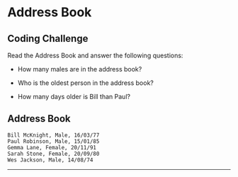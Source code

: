 # Address Book

## Coding Challenge

Read the Address Book and answer the following questions:

+ How many males are in the address book?

+ Who is the oldest person in the address book?

+ How many days older is Bill than Paul?

## Address Book

    Bill McKnight, Male, 16/03/77
    Paul Robinson, Male, 15/01/85
    Gemma Lane, Female, 20/11/91
    Sarah Stone, Female, 20/09/80
    Wes Jackson, Male, 14/08/74

---
